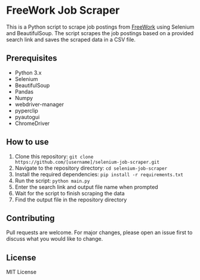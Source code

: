 <h1>FreeWork Job Scraper</h1>

<p>This is a Python script to scrape job postings from <a href="https://www.free-work.com/">FreeWork</a> using Selenium and BeautifulSoup. The script scrapes the job postings based on a provided search link and saves the scraped data in a CSV file.</p>

<h2>Prerequisites</h2>

<ul>
  <li>Python 3.x</li>
  <li>Selenium</li>
  <li>BeautifulSoup</li>
  <li>Pandas</li>
  <li>Numpy</li>
  <li>webdriver-manager</li>
  <li>pyperclip</li>
  <li>pyautogui</li>
  <li>ChromeDriver</li>
</ul>

<h2>How to use</h2>

<ol>
  <li>Clone this repository: <code>git clone https://github.com/[username]/selenium-job-scraper.git</code></li>
  <li>Navigate to the repository directory: <code>cd selenium-job-scraper</code></li>
  <li>Install the required dependencies: <code>pip install -r requirements.txt</code></li>
  <li>Run the script: <code>python main.py</code></li>
  <li>Enter the search link and output file name when prompted</li>
  <li>Wait for the script to finish scraping the data</li>
  <li>Find the output file in the repository directory</li>
</ol>

<h2>Contributing</h2>

<p>Pull requests are welcome. For major changes, please open an issue first to discuss what you would like to change.</p>

<h2>License</h2>

<p>MIT License</p>
